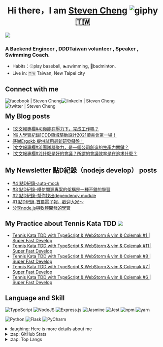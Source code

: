 <div align="center">
<h1>Hi there，I am <a href="https://blog.chiwencheng.com">Steven Cheng</a> <img src="https://media.giphy.com/media/hvRJCLFzcasrR4ia7z/giphy.gif" width="25px" alt="giphy"> 🇹🇼 </h1>
</div>


![](https://visitor-badge.glitch.me/badge?page_id=steven130169.steven130169)
<br />

### A Backend Engineer , [DDDTaiwan](https://www.ddd-tw.com) volunteer , Speaker , Swimming Coach.
- Habits：⚾play baseball, 🏊swimming, 🏸badminton.
- Live in: 🇹🇼 Taiwan, New Taipei city

## Connect with me
<div>
<a href="https://www.facebook.com/zheng.q.wen.96/">
<img align="left" alt="facebook | Steven Cheng"  src="https://img.icons8.com/plasticine/40/000000/facebook-new.png" />
 </a>
<a href="https://www.linkedin.com/in/chiwen-cheng/">
<img align="left" alt="linkedin | Steven Cheng"  src="https://img.icons8.com/plasticine/40/000000/linkedin.png" />
 </a>
<a href="https://twitter.com/stevencheng71">
<img align="left" alt="twitter | Steven Cheng"  src="https://img.icons8.com/plasticine/40/000000/twitter--v2.png" />
 </a>
</div>

<br>

## My Blog posts

<!-- BLOG-POST-LIST:START -->
- [[文文報專欄#4]你能在壓力下，完成工作嗎？](https://blog.chiwencheng.com/ni-neng-zai-ya-li-xia-wan-cheng-gong-zuo-ma/)
- [[個人學習紀錄]DDD領域驅動設計2021讀書會第一場！](https://blog.chiwencheng.com/domain-driven-design-2021-book-club/)
- [感謝Ergokb 提供試用最新研發鍵盤！](https://blog.chiwencheng.com/ergokb-keyboard/)
- [[文文報專欄#3]團隊凝聚力，是一個公司創造的生產力關鍵？](https://blog.chiwencheng.com/team-cohesiveness/)
- [[文文報專欄#2]什麼是好的會議？所謂的會議效率是在追求什麼？](https://blog.chiwencheng.com/meeting-skill/)
<!-- BLOG-POST-LIST:END -->

## My Newsletter 點D紀錄（nodejs develop） posts
<!-- SUBSTACK:START -->
- [#4 點D紀錄-auto-mock](https://nodejsdevelop.substack.com/p/4-d-auto-mock)
- [#3 點D紀錄-模仿開源專案的架構是一種不錯的學習](https://nodejsdevelop.substack.com/p/3-d)
- [#2 點D紀錄-幫你找出dependency module](https://nodejsdevelop.substack.com/p/2-d)
- [#1 點D紀錄-首篇電子報，歡迎大家～](https://nodejsdevelop.substack.com/p/1-nodejs-develop)
- [分享node.js與軟體開發的學習](https://nodejsdevelop.substack.com/p/coming-soon)
<!-- SUBSTACK:END -->

## My Practice about Tennis Kata TDD ![](https://img.icons8.com/cute-clipart/40/000000/youtube.png)
<!-- YOUTUBE-PLAYLIST:START -->
- [Tennis Kata TDD with TypeScript &amp; WebStorm &amp; vim &amp; Colemak #1 | Super Fast Develop](https://www.youtube.com/watch?v=fF1v-Fr5BQw)
- [Tennis Kata TDD with TypeScript &amp; WebStorm &amp; vim &amp; Colemak #11 | Super Fast Develop](https://www.youtube.com/watch?v=ZtibdQl1MNg)
- [Tennis Kata TDD with TypeScript &amp; WebStorm &amp; vim &amp; Colemak #8 | Super Fast Develop](https://www.youtube.com/watch?v=yyvygcXBnuw)
- [Tennis Kata TDD with TypeScript &amp; WebStorm &amp; vim &amp; Colemak #7 | Super Fast Develop](https://www.youtube.com/watch?v=lhJRMWOzhwE)
- [Tennis Kata TDD with TypeScript &amp; WebStorm &amp; vim &amp; Colemak #6 | Super Fast Develop](https://www.youtube.com/watch?v=-R8mtXIISPM)
<!-- YOUTUBE-PLAYLIST:END -->


## Language and Skill
<p>
<img  alt="TypeScript" src="https://img.shields.io/badge/typescript-%23007ACC.svg?style=for-the-badge&logo=typescript&logoColor=white"/>
<img  alt="NodeJS" src="https://img.shields.io/badge/node.js-%2343853D.svg?style=for-the-badge&logo=node-dot-js&logoColor=white"/>
<img  alt="Express.js" src="https://img.shields.io/badge/express.js-%23404d59.svg?style=for-the-badge&logo=express&logoColor=%2361DAFB"/>
<img  alt="Jasmine" src="https://img.shields.io/badge/jasmine-%238A4182.svg?style=for-the-badge&logo=jasmine&logoColor=white" />
<img alt="Jest"  src="https://img.shields.io/badge/Jest-C21325?style=for-the-badge&logo=jest&logoColor=white"/>
<img alt="npm" src="https://img.shields.io/badge/npm-CB3837?style=for-the-badge&logo=npm&logoColor=white"/>
<img alt="yarn" src="https://img.shields.io/badge/Yarn-2C8EBB?style=for-the-badge&logo=yarn&logoColor=white"/>
</p>
<p>
<img  alt="Python" src="https://img.shields.io/badge/python-%2314354C.svg?style=for-the-badge&logo=python&logoColor=white"/>
<img  alt="Flask" src="https://img.shields.io/badge/flask-%23000.svg?style=for-the-badge&logo=flask&logoColor=white"/>
<img  alt="PyCharm" src="https://img.shields.io/badge/pycharm-143?style=for-the-badge&logo=pycharm&logoColor=black&color=black&labelColor=green"/>
</p>


<details>
 <summary> :laughing: Here is more details about me</summary>


<!--START_SECTION:waka-->
![Code Time](http://img.shields.io/badge/Code%20Time-954%20hrs%2033%20mins-blue)

![Profile Views](http://img.shields.io/badge/Profile%20Views-84-blue)

**🐱 My GitHub Data** 

> 📦 35.9 kB Used in GitHub's Storage 
 > 
> 🏆 51 Contributions in the Year 2023
 > 
> 🚫 Not Opted to Hire
 > 
> 📜 37 Public Repositories 
 > 
> 🔑 1 Private Repositories 
 > 
**I'm an Early 🐤** 

```text
🌞 Morning                63 commits          ███████░░░░░░░░░░░░░░░░░░   28.51 % 
🌆 Daytime                119 commits         █████████████░░░░░░░░░░░░   53.85 % 
🌃 Evening                39 commits          ████░░░░░░░░░░░░░░░░░░░░░   17.65 % 
🌙 Night                  0 commits           ░░░░░░░░░░░░░░░░░░░░░░░░░   00.00 % 
```
📅 **I'm Most Productive on Saturday** 

```text
Monday                   17 commits          ██░░░░░░░░░░░░░░░░░░░░░░░   07.69 % 
Tuesday                  11 commits          █░░░░░░░░░░░░░░░░░░░░░░░░   04.98 % 
Wednesday                13 commits          █░░░░░░░░░░░░░░░░░░░░░░░░   05.88 % 
Thursday                 47 commits          █████░░░░░░░░░░░░░░░░░░░░   21.27 % 
Friday                   46 commits          █████░░░░░░░░░░░░░░░░░░░░   20.81 % 
Saturday                 49 commits          ██████░░░░░░░░░░░░░░░░░░░   22.17 % 
Sunday                   38 commits          ████░░░░░░░░░░░░░░░░░░░░░   17.19 % 
```


📊 **This Week I Spent My Time On** 

```text
🕑︎ Time Zone: Asia/Taipei

💬 Programming Languages: 
JavaScript               2 hrs 22 mins       ███████░░░░░░░░░░░░░░░░░░   26.05 % 
sh                       2 hrs 9 mins        ██████░░░░░░░░░░░░░░░░░░░   23.83 % 
Other                    1 hr 40 mins        █████░░░░░░░░░░░░░░░░░░░░   18.40 % 
Python                   54 mins             ██░░░░░░░░░░░░░░░░░░░░░░░   09.98 % 
textmate                 36 mins             ██░░░░░░░░░░░░░░░░░░░░░░░   06.72 % 

🔥 Editors: 
IntelliJ                 5 hrs 15 mins       ██████████████░░░░░░░░░░░   57.77 % 
Zsh                      2 hrs 9 mins        ██████░░░░░░░░░░░░░░░░░░░   23.83 % 
Google Calendar          1 hr                ███░░░░░░░░░░░░░░░░░░░░░░   11.00 % 
Zoom                     40 mins             ██░░░░░░░░░░░░░░░░░░░░░░░   07.40 % 

🐱‍💻 Projects: 
Terminal                 1 hr 55 mins        █████░░░░░░░░░░░░░░░░░░░░   21.09 % 
Unknown Project          1 hr 41 mins        █████░░░░░░░░░░░░░░░░░░░░   18.56 % 
odyssey-lift-off-part4   1 hr 21 mins        ████░░░░░░░░░░░░░░░░░░░░░   15.04 % 
odyssey-lift-off-part3   1 hr 16 mins        ████░░░░░░░░░░░░░░░░░░░░░   14.11 % 
DigiTool-AWS-CDK         55 mins             ███░░░░░░░░░░░░░░░░░░░░░░   10.23 % 

💻 Operating System: 
Mac                      7 hrs 24 mins       ████████████████████░░░░░   81.60 % 
Unknown OS               1 hr 40 mins        █████░░░░░░░░░░░░░░░░░░░░   18.40 % 
```

**I Mostly Code in TypeScript** 

```text
TypeScript               7 repos             ██████████░░░░░░░░░░░░░░░   41.18 % 
C#                       2 repos             ███░░░░░░░░░░░░░░░░░░░░░░   11.76 % 
CSS                      2 repos             ███░░░░░░░░░░░░░░░░░░░░░░   11.76 % 
Vue                      1 repo              █░░░░░░░░░░░░░░░░░░░░░░░░   05.88 % 
Jupyter Notebook         1 repo              █░░░░░░░░░░░░░░░░░░░░░░░░   05.88 % 
```



**Timeline**

![Lines of Code chart](https://raw.githubusercontent.com/steven130169/steven130169/main/assets/bar_graph.png)


 Last Updated on 12/05/2023 16:22:38 UTC
<!--END_SECTION:waka-->

</details>


<details>
<summary> :zap: GitHub Stats</summary>
<img src="https://github-readme-stats.vercel.app/api?username=steven130169" alt="Steven Cheng 's Github Stats">
</details>
<details>
<summary> :zap: Top Langs</summary>
<img src="https://github-readme-stats.vercel.app/api/top-langs/?username=steven130169&hide=jupyter&layout=compact" alt="Steven Cheng 's Top Langs">
</details>

